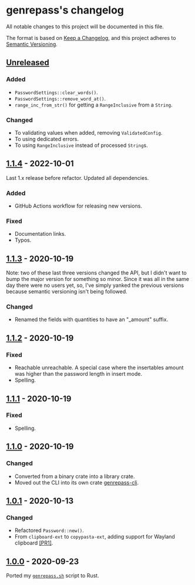 # genrepass's changelog

All notable changes to this project will be documented in this file.

The format is based on [Keep a Changelog](https://keepachangelog.com/en/1.0.0/),
and this project adheres to [Semantic Versioning](https://semver.org/spec/v2.0.0.html).

## [Unreleased]

### Added

- `PasswordSettings::clear_words()`.
- `PasswordSettings::remove_word_at()`.
- `range_inc_from_str()` for getting a `RangeInclusive` from a `String`.

### Changed

- To validating values when added, removing `ValidatedConfig`.
- To using dedicated errors.
- To using `RangeInclusive` instead of processed `String`s.

## [1.1.4] - 2022-10-01
<!--BEGIN=1.1.4-->
Last 1.x release before refactor. Updated all dependencies.

### Added

- GitHub Actions workflow for releasing new versions.

### Fixed

- Documentation links.
- Typos.
<!--END=1.1.4-->
## [1.1.3] - 2020-10-19

Note: two of these last three versions changed the API,
but I didn't want to bump the major version for something so minor.
Since it was all in the same day there were no users yet,
so, I've simply yanked the previous versions because semantic versioning isn't being followed.

### Changed

- Renamed the fields with quantities to have an "_amount" suffix.

## [1.1.2] - 2020-10-19

### Fixed

- Reachable unreachable. A special case where the insertables amount was higher than the password length in insert mode.
- Spelling.

## [1.1.1] - 2020-10-19

### Fixed

- Spelling.

## [1.1.0] - 2020-10-19

### Changed

- Converted from a binary crate into a library crate.
- Moved out the CLI into its own crate [genrepass-cli](https://github.com/AlexChaplinBraz/genrepass-cli).

## [1.0.1] - 2020-10-13

### Changed

- Refactored `Password::new()`.
- From `clipboard-ext` to `copypasta-ext`, adding support for Wayland clipboard
  [[PR1]](https://github.com/AlexChaplinBraz/genrepass/pull/1).

## [1.0.0] - 2020-09-23

Ported my [`genrepass.sh`](https://github.com/AlexChaplinBraz/shell-scripts/tree/master/genrepass) script to Rust.

[Unreleased]: https://github.com/AlexChaplinBraz/genrepass/compare/1.1.4...HEAD
[1.1.4]: https://github.com/AlexChaplinBraz/genrepass/compare/ccf3e03...1.1.4
[1.1.3]: https://github.com/AlexChaplinBraz/genrepass/compare/31f67db...ccf3e03
[1.1.2]: https://github.com/AlexChaplinBraz/genrepass/compare/dfc17bd...31f67db
[1.1.1]: https://github.com/AlexChaplinBraz/genrepass/compare/3d8fd4e...dfc17bd
[1.1.0]: https://github.com/AlexChaplinBraz/genrepass/compare/bdbd989...3d8fd4e
[1.0.1]: https://github.com/AlexChaplinBraz/genrepass/compare/8908ce4...bdbd989
[1.0.0]: https://github.com/AlexChaplinBraz/genrepass/tree/8908ce4
